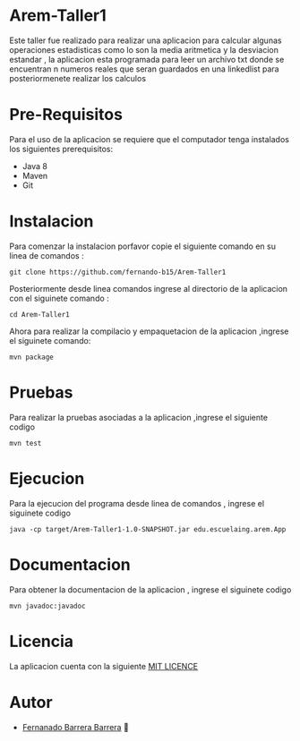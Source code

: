 # Arem-Taller1

Este taller fue realizado para realizar una aplicacion para calcular algunas operaciones estadisticas como lo son la media aritmetica y la desviacion estandar , la aplicacion esta programada para leer un archivo txt donde se encuentran n numeros reales que seran guardados en una linkedlist para posteriormenete realizar los calculos   

# Pre-Requisitos

Para el uso de la aplicacion se requiere que el computador tenga instalados los siguientes prerequisitos:

   * Java 8
   * Maven
   * Git
   
# Instalacion

Para comenzar la instalacion porfavor copie el siguiente comando en su linea de comandos :

~~~
git clone https://github.com/fernando-b15/Arem-Taller1
~~~

Posteriormente desde linea comandos ingrese al directorio de la aplicacion con el siguinete comando :

~~~
cd Arem-Taller1
~~~

Ahora para realizar la compilacio y empaquetacion de la aplicacion ,ingrese el siguinete comando:

~~~
mvn package
~~~

# Pruebas

Para realizar la pruebas asociadas a la aplicacion ,ingrese el siguiente codigo

~~~
mvn test
~~~

# Ejecucion

Para la ejecucion del programa desde linea de comandos , ingrese el siguinete codigo

~~~
java -cp target/Arem-Taller1-1.0-SNAPSHOT.jar edu.escuelaing.arem.App
~~~

# Documentacion

Para obtener la documentacion de la aplicacion , ingrese el siguinete codigo

~~~
mvn javadoc:javadoc
~~~

# Licencia

La aplicacion cuenta con la siguiente [MIT LICENCE](https://github.com/fernando-b15/Arem-Taller1/blob/master/LICENSE) 

# Autor

   * [Fernanado Barrera Barrera](https://github.com/fernando-b15) :guitar:




  
  
  
